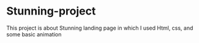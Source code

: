 # Stunning-project
This project is about Stunning landing page in which I used Html, css, and some basic animation
